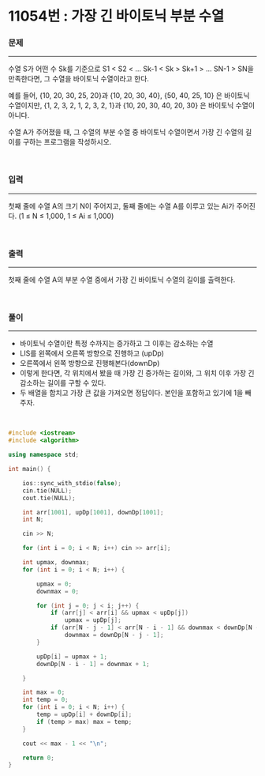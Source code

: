 11054번 : 가장 긴 바이토닉 부분 수열
===

### 문제
---
수열 S가 어떤 수 Sk를 기준으로 S1 < S2 < ... Sk-1 < Sk > Sk+1 > ... SN-1 > SN을 만족한다면, 그 수열을 바이토닉 수열이라고 한다.

예를 들어, {10, 20, 30, 25, 20}과 {10, 20, 30, 40}, {50, 40, 25, 10} 은 바이토닉 수열이지만,  {1, 2, 3, 2, 1, 2, 3, 2, 1}과 {10, 20, 30, 40, 20, 30} 은 바이토닉 수열이 아니다.

수열 A가 주어졌을 때, 그 수열의 부분 수열 중 바이토닉 수열이면서 가장 긴 수열의 길이를 구하는 프로그램을 작성하시오.

<br>

### 입력
---
첫째 줄에 수열 A의 크기 N이 주어지고, 둘째 줄에는 수열 A를 이루고 있는 Ai가 주어진다. (1 ≤ N ≤ 1,000, 1 ≤ Ai ≤ 1,000)

<br>

### 출력
---
첫째 줄에 수열 A의 부분 수열 중에서 가장 긴 바이토닉 수열의 길이를 출력한다.

<br>

### 풀이
---

- 바이토닉 수열이란 특정 수까지는 증가하고 그 이후는 감소하는 수열
- LIS를 왼쪽에서 오른쪽 방향으로 진행하고 (upDp)
- 오른쪽에서 왼쪽 방향으로 진행해본다(downDp)
- 이렇게 한다면, 각 위치에서 봤을 때 가장 긴 증가하는 길이와, 그 위치 이후 가장 긴 감소하는 길이를 구할 수 있다.
- 두 배열을 합치고 가장 큰 값을 가져오면 정답이다. 본인을 포함하고 있기에 1을 빼주자.


<br>

```c++
#include <iostream>
#include <algorithm>

using namespace std;

int main() {

	ios::sync_with_stdio(false);
	cin.tie(NULL);
	cout.tie(NULL);

	int arr[1001], upDp[1001], downDp[1001];
	int N;

	cin >> N;

	for (int i = 0; i < N; i++) cin >> arr[i];

	int upmax, downmax;
	for (int i = 0; i < N; i++) {

		upmax = 0;
		downmax = 0;

		for (int j = 0; j < i; j++) {
			if (arr[j] < arr[i] && upmax < upDp[j])
				upmax = upDp[j];
			if (arr[N - j - 1] < arr[N - i - 1] && downmax < downDp[N - j - 1])
				downmax = downDp[N - j - 1];
		}

		upDp[i] = upmax + 1;
		downDp[N - i - 1] = downmax + 1;

	}

	int max = 0;
	int temp = 0;
	for (int i = 0; i < N; i++) {
		temp = upDp[i] + downDp[i];
		if (temp > max) max = temp;
	}

	cout << max - 1 << "\n";

	return 0;
}
```
